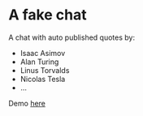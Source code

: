 # A fake chat

A chat with auto published quotes by:
- Isaac Asimov
- Alan Turing
- Linus Torvalds
- Nicolas Tesla
- ...

Demo [here](http://memories.artemg.com/ "memories: Demo")
